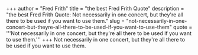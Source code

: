 +++
author = "Fred Frith"
title = "the best Fred Frith Quote"
description = "the best Fred Frith Quote: Not necessarily in one concert, but they're all there to be used if you want to use them."
slug = "not-necessarily-in-one-concert-but-theyre-all-there-to-be-used-if-you-want-to-use-them"
quote = '''Not necessarily in one concert, but they're all there to be used if you want to use them.'''
+++
Not necessarily in one concert, but they're all there to be used if you want to use them.
